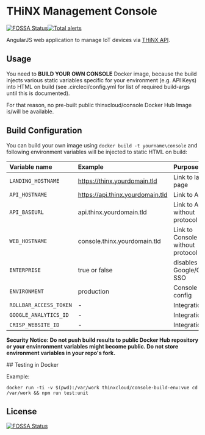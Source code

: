 # THiNX Management Console

[![FOSSA Status](https://app.fossa.io/api/projects/git%2Bgithub.com%2Fsuculent%2Fthinx-console.svg?type=shield)](https://app.fossa.io/projects/git%2Bgithub.com%2Fsuculent%2Fthinx-console?ref=badge_shield)[![Total alerts](https://img.shields.io/lgtm/alerts/g/suculent/thinx-console.svg?logo=lgtm&logoWidth=18)](https://lgtm.com/projects/g/suculent/thinx-console/alerts/)

AngularJS web application to manage IoT devices via [THiNX API](https://github.com/suculent/thinx-device-api).

## Usage

You need to **BUILD YOUR OWN CONSOLE** Docker image, because the build injects various static variables specific for your environment (e.g. API Keys) into HTML on build (see .circleci/config.yml for list of required build-args until this is documented).

For that reason, no pre-built public thinxcloud/console Docker Hub Image is/will be available.

## Build Configuration

You can build your own image using `docker build -t yourname\console` and following environment variables will be injected to static HTML on build:

| Variable name          | Example                          | Purpose                          | Default                 |
|:-----------------------|:---------------------------------|:---------------------------------|:------------------------|
| `LANDING_HOSTNAME`     | https://thinx.yourdomain.tld     | Link to landing page             | https://thinx.cloud     |
| `API_HOSTNAME`         | https://api.thinx.yourdomain.tld | Link to API                      | https://api.thinx.cloud |
| `API_BASEURL`          | api.thinx.yourdomain.tld         | Link to API without protocol     | api.thinx.cloud         |
| `WEB_HOSTNAME`         | console.thinx.yourdomain.tld     | Link to Console without protocol | rtm.thinx.cloud     |
| `ENTERPRISE`			| true or false                    | disables Google/GitHub SSO       | false                   |
| `ENVIRONMENT`			| production                       | Console build config             | development             |
| `ROLLBAR_ACCESS_TOKEN` | -                                | Integration                      | see Rollbar             |
| `GOOGLE_ANALYTICS_ID`  | -                                | Integration                      | see GAI                 |
| `CRISP_WEBSITE_ID`     | -                                | Integration                      | see Crisp.io            |

**Security Notice: Do not push build results to public Docker Hub repository or your envinronment variables might become public. Do not store environment variables in your repo's fork.**

## Testing in Docker

Example:
    
    docker run -ti -v $(pwd):/var/work thinxcloud/console-build-env:vue cd /var/work && npm run test:unit


## License

[![FOSSA Status](https://app.fossa.io/api/projects/git%2Bgithub.com%2Fsuculent%2Fthinx-console.svg?type=large)](https://app.fossa.io/projects/git%2Bgithub.com%2Fsuculent%2Fthinx-console?ref=badge_large)
